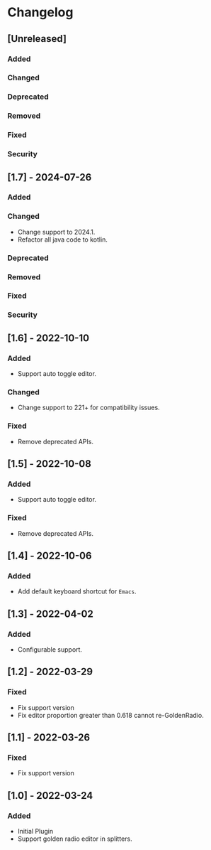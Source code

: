 # Changelog

## [Unreleased]
### Added

### Changed

### Deprecated

### Removed

### Fixed

### Security

## [1.7] - 2024-07-26
### Added

### Changed
- Change support to 2024.1.
- Refactor all java code to kotlin.

### Deprecated

### Removed

### Fixed

### Security

## [1.6] - 2022-10-10
### Added
- Support auto toggle editor.

### Changed
- Change support to 221+ for compatibility issues.

### Fixed
- Remove deprecated APIs.

## [1.5] - 2022-10-08
### Added
- Support auto toggle editor.

### Fixed
- Remove deprecated APIs.

## [1.4] - 2022-10-06
### Added
- Add default keyboard shortcut for `Emacs`.

## [1.3] - 2022-04-02
### Added
- Configurable support.

## [1.2] - 2022-03-29
### Fixed
- Fix support version
- Fix editor proportion greater than 0.618 cannot re-GoldenRadio.

## [1.1] - 2022-03-26
### Fixed
- Fix support version

## [1.0] - 2022-03-24
### Added
- Initial Plugin
- Support golden radio editor in splitters.